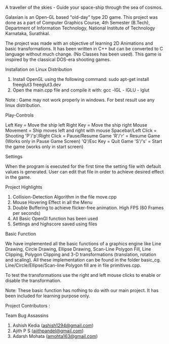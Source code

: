 A traveller of the skies - Guide your space-ship through the sea of cosmos.

Galaxian is an Open-GL based "old-day" type 2D game. This project was done as a part of Computer Graphics Course, 4th Semester (B.Tech), Department of Information Technology, National Institute of Technology Karnataka, Surathkal.

The project was made with an objective of learning 2D Animations and basic transformations. It has been written in C++ but can be converted to C language without much change. (No Classes has been used). This game is inspired by the classical DOS-era shooting games.

Installation on Linux Distribution

1. Install OpenGL using the following command: sudo apt-get install freeglut3 freeglut3.dev
2. Open the main.cpp file and compile it with: gcc -lGL - lGLU - lglut

Note : Game may not work properly in windows. For best result use any linux distribution.

Play-Controls

Left Key = Move the ship left
Right Key =  Move the ship right
Mouse Movement = Ship moves left and right with mouse
Spacebar/Left Click = Shooting
'P'/'p'/Right Click = Pause/Resume Game
'R'/'r' = Resume Game (Works only in Pause Game Screen)
'Q'/Esc Key = Quit Game
'S'/'s' = Start the game (works only in start screen)

Settings

When the program is executed for the first time the setting file with default values is generated. User can edit that file in order to achieve desired effect in the game.

Project Highlights

1. Collision-Detection Algorithm in the file move.cpp
2. Mouse Hovering Effect in all the Menu
3. Double Buffering to achieve flicker-free animation. High FPS (60 Frames per seconds)
4. All Basic OpenGl function has been used
5. Settings and highscore saved using files

Basic Function

We have implemented all the basic functions of a graphics engine like Line Drawing, Circle Drawing, Ellipse Drawing, Scan-Line Polygon Fill, Line Clipping, Polygon Clipping and 3-D transformations (translation, rotation and scaling). All these implementation can be found in the folder basic_cg. Line/Circle/Ellipse/Scan-line Polygon fill are in file primitives.cpp.

To test the transformations use the right and left mouse clicks to enable or disable the transformation.

Note: These basic function has nothing to do with our main project. It has been included for learning purpose only.

Project Contributors :

Team Bug Assassins
1. Ashish Kedia (ashish1294@gmail.com)
2. Ajith P S (ajithpandel@gmail.com)
3. Adarsh Mohata (amohta163@gmail.com)
